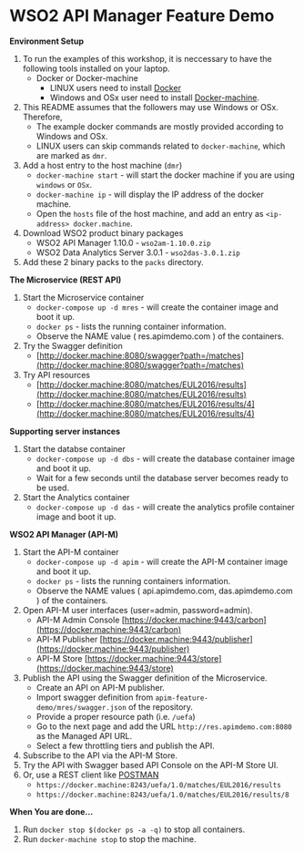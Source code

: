 # WSO2 API Manager Feature Demo #

**Environment Setup**
  1. To run the examples of this workshop, it is neccessary to have the following tools installed on your laptop.
     - Docker or Docker-machine
       - LINUX users need to install [Docker](https://www.docker.com/)
       - Windows and OSx user need to install [Docker-machine](https://docs.docker.com/machine/install-machine/).
  2. This README assumes that the followers may use Windows or OSx. Therefore,
     - The example docker commands are mostly provided according to Windows and OSx.
     - LINUX users can skip commands related to `docker-machine`, which are marked as `dmr`.
  3. Add a host entry to the host machine (`dmr`)
     - `docker-machine start` - will start the docker machine if you are using `windows` or `OSx`.
     - `docker-machine ip` - will display the IP address of the docker machine.
     - Open the `hosts` file of the host machine, and add an entry as `<ip-address> docker.machine`.
  4. Download WSO2 product binary packages
     - WSO2 API Manager 1.10.0 - `wso2am-1.10.0.zip`
     - WSO2 Data Analytics Server 3.0.1 - `wso2das-3.0.1.zip`
  5. Add these 2 binary packs to the `packs` directory.
  
**The Microservice (REST API)**

  1. Start the Microservice container
     - `docker-compose up -d mres` - will create the container image and boot it up.
     - `docker ps` - lists the running container information. 
     - Observe the NAME value ( res.apimdemo.com ) of the containers.
  2. Try the Swagger definition
     - [http://docker.machine:8080/swagger?path=/matches](http://docker.machine:8080/swagger?path=/matches)
  3. Try API resources
     - [http://docker.machine:8080/matches/EUL2016/results](http://docker.machine:8080/matches/EUL2016/results)
     - [http://docker.machine:8080/matches/EUL2016/results/4](http://docker.machine:8080/matches/EUL2016/results/4)
     
**Supporting server instances**
  1. Start the databse container
     - `docker-compose up -d dbs` - will create the database container image and boot it up.
     - Wait for a few seconds until the database server becomes ready to be used.
  2. Start the Analytics container
     - `docker-compose up -d das` - will create the analytics profile container image and boot it up.

**WSO2 API Manager (API-M)**

  1. Start the API-M container
     - `docker-compose up -d apim` - will create the API-M container image and boot it up.
     - `docker ps` - lists the running containers information. 
     - Observe the NAME values ( api.apimdemo.com, das.apimdemo.com ) of the containers.
  2. Open API-M user interfaces (user=admin, password=admin).
     - API-M Admin Console [https://docker.machine:9443/carbon](https://docker.machine:9443/carbon)
     - API-M Publisher [https://docker.machine:9443/publisher](https://docker.machine:9443/publisher)
     - API-M Store [https://docker.machine:9443/store](https://docker.machine:9443/store)
  3. Publish the API using the Swagger definition of the Microservice.
     - Create an API on API-M publisher.
     - Import swagger definition from `apim-feature-demo/mres/swagger.json` of the repository.
     - Provide a proper resource path (i.e. `/uefa`)
     - Go to the next page and add the URL `http://res.apimdemo.com:8080` as the Managed API URL.
     - Select a few throttling tiers and publish the API.
  4. Subscribe to the API via the API-M Store.
  5. Try the API with Swagger based API Console on the API-M Store UI.
  6. Or, use a REST client like [POSTMAN](https://chrome.google.com/webstore/detail/postman/fhbjgbiflinjbdggehcddcbncdddomop?hl=en)
     - `https://docker.machine:8243/uefa/1.0/matches/EUL2016/results`
     - `https://docker.machine:8243/uefa/1.0/matches/EUL2016/results/8`

**When You are done...**

  1. Run `docker stop $(docker ps -a -q)` to stop all containers.
  2. Run `docker-machine stop` to stop the machine.
  
